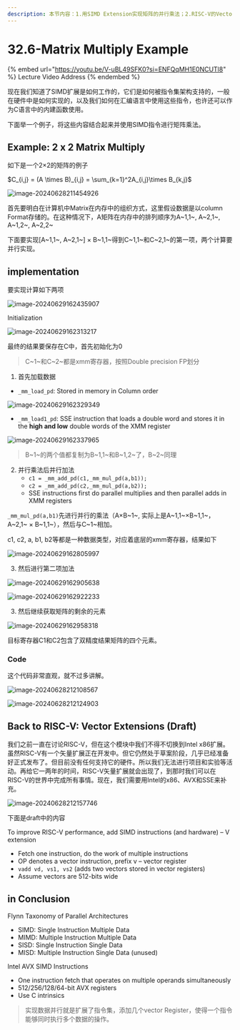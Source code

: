 ```yaml
---
description: 本节内容：1.用SIMD Extension实现矩阵的并行乘法；2.RISC-V的Vector Extensions；
---
```


# 32.6-Matrix Multiply Example

{% embed url="https://youtu.be/V-uBL49SFK0?si=ENFQqMH1E0NCUTl8" %}
Lecture Video Address
{% endembed %}

现在我们知道了SIMD扩展是如何工作的，它们是如何被指令集架构支持的，一般在硬件中是如何实现的，以及我们如何在汇编语言中使用这些指令，也许还可以作为C语言中的内建函数使用。

下面举一个例子，将这些内容结合起来并使用SIMD指令进行矩阵乘法。

## Example: 2 x 2 Matrix Multiply

如下是一个2×2的矩阵的例子

$C_{i,j} = (A \times B)_{i,j} = \sum_{k=1}^2A_{i,j}\times B_{k,j}$

![image-20240628211454926](.image/image-20240628211454926.png)

首先要明白在计算机中Matrix在内存中的组织方式，这里假设数据是以column Format存储的。在这种情况下，A矩阵在内存中的排列顺序为A~1,1~, A~2,1~, A~1,2~, A~2,2~

下面要实现[A~1,1~, A~2,1~] × B~1,1~得到C~1,1~和C~2,1~的第一项，两个计算要并行实现。

## implementation

要实现计算如下两项

![image-20240629162435907](.image/image-20240629162435907.png)

Initialization

![image-20240629162313217](.image/image-20240629162313217.png)

最终的结果要保存在C中，首先初始化为0

> C~1~和C~2~都是xmm寄存器，按照Double precision FP划分

1. 首先加载数据

- `_mm_load_pd`: Stored in memory in Column order

![image-20240629162329349](.image/image-20240629162329349.png)

- `_mm_load1_pd`: SSE instruction that loads a double word and stores it in the **high and low** double words of the XMM register

![image-20240629162337965](.image/image-20240629162337965.png)

> B~1~的两个值都复制为B~1,1~和B~1,2~了，B~2~同理

2. 并行乘法后并行加法
    - `c1 = _mm_add_pd(c1,_mm_mul_pd(a,b1)); `
    - `c2 = _mm_add_pd(c2,_mm_mul_pd(a,b2));`
    - SSE instructions first do parallel multiplies and then parallel adds in XMM registers

`_mm_mul_pd(a,b1)`先进行并行的乘法（A×B~1~, 实际上是A~1,1~×B~1,1~，A~2,1~ × B~1,1~），然后与C~1~相加。

c1, c2, a, b1, b2等都是一种数据类型，对应着底层的xmm寄存器，结果如下

![image-20240629162805997](.image/image-20240629162805997.png)

3. 然后进行第二项加法

![image-20240629162905638](.image/image-20240629162905638.png)

![image-20240629162922233](.image/image-20240629162922233.png)

3. 然后继续获取矩阵的剩余的元素

![image-20240629162958318](.image/image-20240629162958318.png)

目标寄存器C1和C2包含了双精度结果矩阵的四个元素。

### Code

这个代码非常直观，就不过多讲解。

![image-20240628212108567](.image/image-20240628212108567.png)

![image-20240628212124903](.image/image-20240628212124903.png)

## Back to RISC-V: Vector Extensions (Draft)

我们之前一直在讨论RISC-V，但在这个模块中我们不得不切换到Intel x86扩展。虽然RISC-V有一个矢量扩展正在开发中。但它仍然处于草案阶段，几乎已经准备好正式发布了。但目前没有任何支持它的硬件。所以我们无法进行项目和实验等活动。再给它一两年的时间，RISC-V矢量扩展就会出现了，到那时我们可以在RISC-V的世界中完成所有事情。现在，我们需要用Intel的x86、AVX和SSE来补充。

![image-20240628212157746](.image/image-20240628212157746.png)

下面是draft中的内容

To improve RISC-V performance, add SIMD instructions (and hardware) – V extension

- Fetch one instruction, do the work of multiple instructions
- OP denotes a vector instruction, prefix v – vector register 
- `vadd vd, vs1, vs2` (adds two vectors stored in vector registers)
- Assume vectors are 512-bits wide 

##  in Conclusion

Flynn Taxonomy of Parallel Architectures

- SIMD: Single Instruction Multiple Data
- MIMD: Multiple Instruction Multiple Data
- SISD: Single Instruction Single Data
- MISD: Multiple Instruction Single Data (unused)

Intel AVX SIMD Instructions

- One instruction fetch that operates on multiple operands simultaneously
- 512/256/128/64-bit AVX registers
- Use C intrinsics

> 实现数据并行就是扩展了指令集，添加几个vector Register，使得一个指令能够同时执行多个数据的操作。
